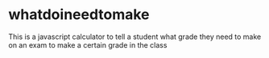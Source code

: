 # whatdoineedtomake
This is a javascript calculator to tell a student what grade they need to make on an exam to make a certain grade in the class
